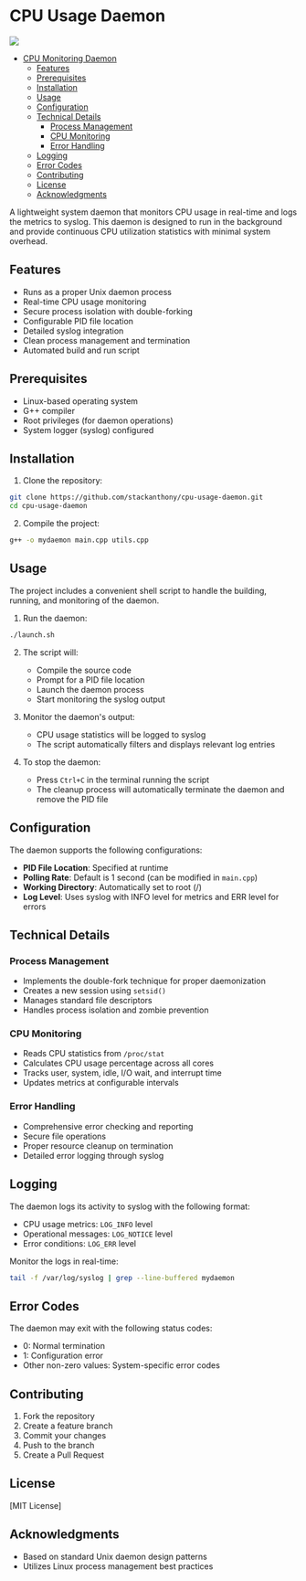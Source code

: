 # CPU Usage Daemon
![](https://i.imgur.com/oDb0t4H.gif)
<!--toc:start-->

- [CPU Monitoring Daemon](#cpu-monitoring-daemon)
  - [Features](#features)
  - [Prerequisites](#prerequisites)
  - [Installation](#installation)
  - [Usage](#usage)
  - [Configuration](#configuration)
  - [Technical Details](#technical-details)
    - [Process Management](#process-management)
    - [CPU Monitoring](#cpu-monitoring)
    - [Error Handling](#error-handling)
  - [Logging](#logging)
  - [Error Codes](#error-codes)
  - [Contributing](#contributing)
  - [License](#license)
  - [Acknowledgments](#acknowledgments)
  <!--toc:end-->

A lightweight system daemon that monitors CPU usage in real-time and logs the metrics to syslog. This daemon is designed to run in the background and provide continuous CPU utilization statistics with minimal system overhead.

## Features

- Runs as a proper Unix daemon process
- Real-time CPU usage monitoring
- Secure process isolation with double-forking
- Configurable PID file location
- Detailed syslog integration
- Clean process management and termination
- Automated build and run script

## Prerequisites

- Linux-based operating system
- G++ compiler
- Root privileges (for daemon operations)
- System logger (syslog) configured

## Installation

1. Clone the repository:

```bash
git clone https://github.com/stackanthony/cpu-usage-daemon.git
cd cpu-usage-daemon
```

2. Compile the project:

```bash
g++ -o mydaemon main.cpp utils.cpp
```

## Usage

The project includes a convenient shell script to handle the building, running, and monitoring of the daemon.

1. Run the daemon:

```bash
./launch.sh
```

2. The script will:

   - Compile the source code
   - Prompt for a PID file location
   - Launch the daemon process
   - Start monitoring the syslog output

3. Monitor the daemon's output:

   - CPU usage statistics will be logged to syslog
   - The script automatically filters and displays relevant log entries

4. To stop the daemon:
   - Press `Ctrl+C` in the terminal running the script
   - The cleanup process will automatically terminate the daemon and remove the PID file

## Configuration

The daemon supports the following configurations:

- **PID File Location**: Specified at runtime
- **Polling Rate**: Default is 1 second (can be modified in `main.cpp`)
- **Working Directory**: Automatically set to root (/)
- **Log Level**: Uses syslog with INFO level for metrics and ERR level for errors

## Technical Details

### Process Management

- Implements the double-fork technique for proper daemonization
- Creates a new session using `setsid()`
- Manages standard file descriptors
- Handles process isolation and zombie prevention

### CPU Monitoring

- Reads CPU statistics from `/proc/stat`
- Calculates CPU usage percentage across all cores
- Tracks user, system, idle, I/O wait, and interrupt time
- Updates metrics at configurable intervals

### Error Handling

- Comprehensive error checking and reporting
- Secure file operations
- Proper resource cleanup on termination
- Detailed error logging through syslog

## Logging

The daemon logs its activity to syslog with the following format:

- CPU usage metrics: `LOG_INFO` level
- Operational messages: `LOG_NOTICE` level
- Error conditions: `LOG_ERR` level

Monitor the logs in real-time:

```bash
tail -f /var/log/syslog | grep --line-buffered mydaemon
```

## Error Codes

The daemon may exit with the following status codes:

- 0: Normal termination
- 1: Configuration error
- Other non-zero values: System-specific error codes

## Contributing

1. Fork the repository
2. Create a feature branch
3. Commit your changes
4. Push to the branch
5. Create a Pull Request

## License

[MIT License]

## Acknowledgments

- Based on standard Unix daemon design patterns
- Utilizes Linux process management best practices
